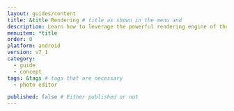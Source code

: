 ```yaml
---
layout: guides/content
title: &title Rendering # title as shown in the menu and 
description: Learn how to leverage the powerful rendering engine of the PhotoEditor SDK for Android and how to wire it with your own custom UI or no UI at all.
menuitem: *title
order: 0
platform: android
version: v7_1
category: 
  - guide
  - concept
tags: &tags # tags that are necessary
  - photo editor 

published: false # Either published or not 
---
```

